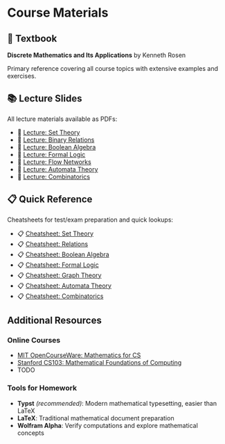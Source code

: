 # Course Materials

## 📘 Textbook

**Discrete Mathematics and Its Applications** by Kenneth Rosen

Primary reference covering all course topics with extensive examples and exercises.

## 📚 Lecture Slides

All lecture materials available as PDFs:

- 📄 [Lecture: Set Theory](../lec-set-theory.pdf)
- 📄 [Lecture: Binary Relations](../lec-relations.pdf)
- 📄 [Lecture: Boolean Algebra](../lec-boolean-algebra.pdf)
- 📄 [Lecture: Formal Logic](../lec-logic.pdf)
- 📄 [Lecture: Flow Networks](../lec-flows.pdf)
- 📄 [Lecture: Automata Theory](../lec-automata.pdf)
- 📄 [Lecture: Combinatorics](../lec-combinatorics.pdf)

## 📋 Quick Reference

Cheatsheets for test/exam preparation and quick lookups:

- 📋 [Cheatsheet: Set Theory](../tex/cheat1.pdf)
- 📋 [Cheatsheet: Relations](../tex/cheat2.pdf)
- 📋 [Cheatsheet: Boolean Algebra](../tex/cheat3.pdf)
- 📋 [Cheatsheet: Formal Logic](../tex/cheat4.pdf)
- 📋 [Cheatsheet: Graph Theory](../tex/cheat5.pdf)
- 📋 [Cheatsheet: Automata Theory](../tex/cheat6.pdf)
- 📋 [Cheatsheet: Combinatorics](../tex/cheat7.pdf)

## Additional Resources

### Online Courses

- [MIT OpenCourseWare: Mathematics for CS](https://ocw.mit.edu/courses/electrical-engineering-and-computer-science/6-042j-mathematics-for-computer-science-fall-2010/)
- [Stanford CS103: Mathematical Foundations of Computing](https://web.stanford.edu/class/cs103/)
- TODO

### Tools for Homework

- **Typst** *(recommended)*: Modern mathematical typesetting, easier than LaTeX
- **LaTeX**: Traditional mathematical document preparation
- **Wolfram Alpha**: Verify computations and explore mathematical concepts

